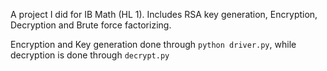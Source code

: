 A project I did for IB Math (HL 1). Includes RSA key generation, Encryption, Decryption and Brute force factorizing.

Encryption and Key generation done through `python driver.py`, while decryption is done through `decrypt.py`
